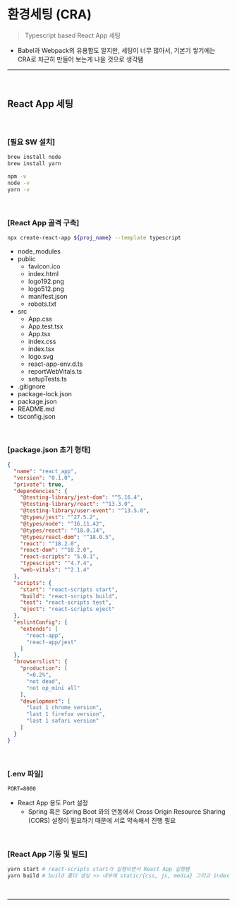 # 환경세팅 (CRA)
> Typescript based React App 세팅
* Babel과 Webpack의 유용함도 알지만, 세팅이 너무 많아서, 기본기 쌓기에는 CRA로 차근히 만들어 보는게 나을 것으로 생각됌

<hr>
<br>

## React App 세팅
#### 

<br> 

### [필요 SW 설치]
```bash
brew install node
brew install yarn

npm -v
node -v
yarn -v
```

<br>

### [React App 골격 구축]
```bash
npx create-react-app ${proj_name} --template typescript
```
* node_modules 
* public
  * favicon.ico
  * index.html
  * logo192.png
  * logo512.png
  * manifest.json
  * robots.txt
* src
  * App.css
  * App.test.tsx
  * App.tsx
  * index.css
  * index.tsx
  * logo.svg
  * react-app-env.d.ts
  * reportWebVitals.ts
  * setupTests.ts
* .gitignore
* package-lock.json
* package.json
* README.md
* tsconfig.json

<br>

### [package.json 초기 형태]
```json
{
  "name": "react_app",
  "version": "0.1.0",
  "private": true,
  "dependencies": {
    "@testing-library/jest-dom": "^5.16.4",
    "@testing-library/react": "^13.3.0",
    "@testing-library/user-event": "^13.5.0",
    "@types/jest": "^27.5.2",
    "@types/node": "^16.11.42",
    "@types/react": "^18.0.14",
    "@types/react-dom": "^18.0.5",
    "react": "^18.2.0",
    "react-dom": "^18.2.0",
    "react-scripts": "5.0.1",
    "typescript": "^4.7.4",
    "web-vitals": "^2.1.4"
  },
  "scripts": {
    "start": "react-scripts start",
    "build": "react-scripts build",
    "test": "react-scripts test",
    "eject": "react-scripts eject"
  },
  "eslintConfig": {
    "extends": [
      "react-app",
      "react-app/jest"
    ]
  },
  "browserslist": {
    "production": [
      ">0.2%",
      "not dead",
      "not op_mini all"
    ],
    "development": [
      "last 1 chrome version",
      "last 1 firefox version",
      "last 1 safari version"
    ]
  }
}
```

<br>

### [.env 파일]
```.env
PORT=8000
```
* React App 용도 Port 설정
  * Spring 혹은 Spring Boot 와의 연동에서 Cross Origin Resource Sharing (CORS) 설정이 필요하기 때문에 서로 약속해서 진행 필요

<br>

### [React App 기동 및 빌드]
```bash
yarn start # react-scripts start가 실행되면서 React App 실행됌
yarn build # build 폴더 생성 >> 내부에 static/{css, js, media} 그리고 index.html 파일 등이 모두 빌드되어 있음
```

<br>
<hr>
<br>
